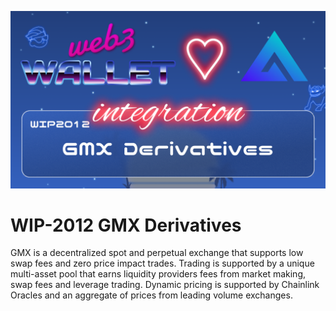 [_metadata_:at_account]:- "@GMX_IO"
![image](../images/2012.png)

# WIP-2012 GMX Derivatives

GMX is a decentralized spot and perpetual exchange that supports low swap fees and zero price impact trades.
Trading is supported by a unique multi-asset pool that earns liquidity providers fees from market making, swap fees and leverage trading.
Dynamic pricing is supported by Chainlink Oracles and an aggregate of prices from leading volume exchanges.
